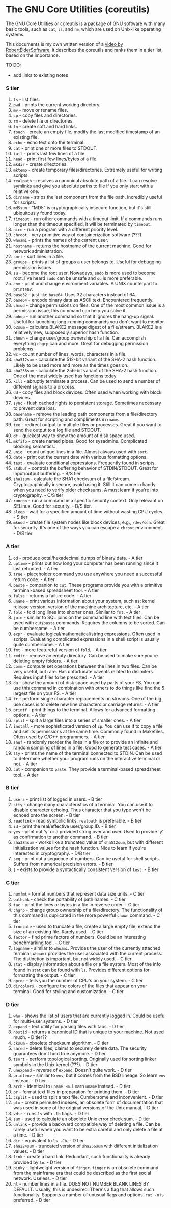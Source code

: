 # The GNU Core Utilities (coreutils)

The GNU Core Utilities or coreutils is a package of GNU software with many
basic tools, such as `cat`, `ls`, and `rm`, which are used on Unix-like
operating systems.

This documents is my own written version of a [video by
RobertElderSoftware](https://www.youtube.com/watch?v=2oGLlG3Whfk), it describes
the coreutils and ranks them in a tier list, based on the importance.

TO DO:
- add links to existing notes

### S tier

1. `ls` - list files.
1. `pwd` - prints the current working directory.
1. `mv` - move or rename files.
1. `cp` - copy files and directories.
1. `rm` - delete file or directories.
1. `ln` - create soft and hard links.
1. `touch` - create an empty file, modify the last modified timestamp of an
existing file.
1. `echo` - echo text onto the terminal.
1. `cat` - print one or more files to STDOUT.
1. `tail` - prints last few lines of a file.
1. `head` - print first few lines/bytes of a file.
1. `mkdir` - create directories.
1. `mktemp` - create temporary files/directories. Extremely useful for writing
scripts.
1. `realpath` - resolves a canonical absolute path of a file. It can resolve
symlinks and give you absolute paths to file if you only start with a relative
one.
1. `dirname` - strips the last component from the file path. Incredibly useful
for scripts.
1. `md5sum` - "MD5" is cryptographically insecure function, but it's still
ubiquitously found today.
1. `timeout` - run other commands with a timeout limit. If a commands runs
longer than the timeout specified, it will be terminated by `timeout`.
1. `nice` - run a program with a different priority level.
1. `chroot` - very primitive way of containerization software (???).
1. `whoami` - prints the names of the current user.
1. `hostname` -  returns the hostname of the current machine. Good for network
administration.
1. `sort` - sort lines in a file.
1. `groups` - prints a list of groups a user belongs to. Useful for debugging
permission issues.
1. `su` - become the root user. Nowadays, `sudo` is more used to become root.
I've heard `sudo` can be unsafe and `su` is more preferable.
1. `env` - print and change environment variables. A UNIX counterpart to
`printenv`.
1. `base32` - just like `base64`. Uses 32 characters instead of 64.
1. `base64` - encode binary data as ASCII text. Encountered frequently.
1. `chmod` - change permissions on files. One of the most common issue is a
permission issue, this command can help you solve it.
1. `nohup` - run another command so that it ignores the hang-up signal. Useful
for launching long-running commands you don't want to monitor.
1. `b2sum` - calculate BLAKE2 message digest of a file/stream. BLAKE2 is a
relatively new, supposedly superior hash function.
1. `chown` - change user/group ownership of a file. Can accomplish everything
`chgrp` can and more. Great for debugging permission problems.
1. `wc` - count number of lines, words, characters in a file.
1. `sha512sum` - calculate the 512-bit variant of the SHA-2 hash function.
Likely to be used more and more as the times goes on.
1. `sha256sum` - calculate the 256-bit variant of the SHA-2 hash function. One
of the most widely used has functions today.
1. `kill` - abruptly terminate a process. Can be used to send a number of
different signals to a process.
1. `dd` - copy files and block devices. Often used when working with block
   devices.
1. `sync` - flush cached rights to persistent storage. Sometimes necessary to
   prevent data loss.
1. `basename` - remove the leading path components from a file/directory path.
   Great for scripting and compliments `dirname`.
1. `tee` - redirect output to multiple files or processes. Great if you want to
   send the output to a log file and STDOUT.
1. `df` - quickest way to show the amount of disk space used.
1. `mkfifo` - create named pipes. Good for sysadmins. Complicated blocking
semantics.
1. `uniq` - count unique lines in a file. Almost always used with `sort`.
1. `date` - print out the current date with various formatting options.
1. `test` - evaluate conditional expressions. Frequently found in scripts.
1. `stdbuf` - controls the buffering behavior of STDIN/STDOUT. Great for
input/output buffering. - B/S tier
1. `sha1sum` - calculate the SHA1 checksum of a file/stream. Cryptographically
insecure, avoid using it. Still it can come in handy when you need to verify
older checksums. A must learn if you're into cryptography. - C/S tier 
1. `runcon` - run a command in a specific security context. Only relevant on
SELinux. Good for security. - D/S tier.
1. `sleep` - wait for a specified amount of time without wasting CPU cycles. -
S tier
1. `mknod` - create file system nodes like block devices, e.g., `/dev/sda`.
   Great for security. It's one of the ways you can escape a `chroot`
   environment. - D/S tier

### A tier

1. `od` - produce octal/hexadecimal dumps of binary data. - A tier
1. `uptime` - prints out how long your computer has been running since it last
rebooted. - A tier
1. `true` - placeholder command you use anywhere you need a successful return
code. - A tier
1. `paste` - companion to `cut`. These programs provide you with a primitive
terminal-based spreadsheet tool. - A tier
1. `false` - returns a failure code. - A tier
1. `uname` - print various information about your system, such as: kernel
release version, version of the machine architecture, etc. - A tier
1. `fold` - fold long lines into shorter ones. Similar to `fmt`. - A tier
1. `join` - similar to SQL joins on the command line with text files. Can be
used with `cut`/`paste` commands. Requires the columns to be sorted. Can be
cumbersome.  - A tier
1. `expr` - evaluate logical/mathematical/string expressions. Often used in
scripts. Evaluating complicated expressions in a shell script is usually quite
cumbersome. - A tier
1. `fmt` - more featureful version of `fold`. - A tier
1. `rmdir` - remove an empty directory. Can be used to make sure you're
deleting empty folders. - A tier
1. `comm` - compute set operations between the lines in two files. Can be very
useful, but rare. Has unfortunate caveats related to delimiters. Requires input
files to be presorted. - A tier
1. `du` - show the amount of disk space used by parts of your FS. You can use
   this command in combination with others to do things like find the 5 largest
   file on your FS. - A tier
1. `tr` - perform single character replacements on streams. One of the big use
   cases is to delete new line characters or carriage returns. - A tier
1. `printf` - print things to the terminal. Allows for advanced formatting
   options. - A tier
1. `split` - split a large files into a series of smaller ones. - A tier
1. `install` - more sophisticated version of `cp`. You can use it to copy a
   file and set its permissions at the same time. Commonly found in Makefiles.
   Often used by C/C++ programmers. - A tier
1. `shuf` - randomly reorder the lines in a file or to provide an infinite and
   random sampling of lines in a file. Good to generate test cases. - A tier
1. `tty` - prints the name of the terminal connected to STDIN. Can be used to
   determine whether your program runs on the interactive terminal or not. - A
   tier
1. `cut` - companion to `paste`. They provide a terminal-based spreadsheet
   tool. - A tier

### B tier

1. `users` - print list of logged in users. - B tier
1. `stty` - change many characteristics of a terminal. You can use it to
   disable character echoing. Thus character that you type won't be echoed onto
   the screen. - B tier
1. `readlink` - read symbolic links. `realpath` is preferable. - B tier
1. `id` - print the real/effective user/group ID. - B tier
1. `yes` - print out 'y' or a provided string over and over. Used to provide
'y' as confirmation to another command. - B tier
1. `sha384sum` - works like a truncated value of `sha512sum`, but with
different initialization values for the hash function. Nice to learn if you're
interested in cryptography. - D/B tier
1. `seq` - print out a sequence of numbers. Can be useful for shell scripts.
   Suffers from numerical precision errors. - B tier
1. `[` - exists to provide a syntactically consistent version of `test`. - B
tier

### C tier

1. `numfmt` - format numbers that represent data size units. - C tier
1. `pathchk` - check the portability of path names. - C tier
1. `tac` - print the lines or bytes in a file in reverse order. - C tier
1. `chgrp` - change group ownership of a file/directory. The functionality of
this command is duplicated in the more powerful `chown` command. - C tier
1. `truncate` - used to truncate a file, create a large empty file, extend the
size of an existing file. Rarely used. - C tier
1. `factor` - find prime factors of numbers. Could be an interesting
benchmarking tool. - C tier
1. `logname` - similar to `whoami`. Provides the user of the currently attached
terminal, `whoami` provides the user associated with the current process. The
distinction is important, but not widely used. - C tier
1. `stat` - display information about a file or a file system. Most of the info
found in `stat` can be found with `ls`. Provides different options for
formatting the output. - C tier
1. `nproc` - tells you the number of CPU's on your system. - C tier
1. `dircolors` - configure the colors of the files that appear on your
terminal. Good for styling and customization. - C tier

### D tier

1. `who` - shows the list of users that are currently logged in. Could be
useful for multi-user systems. - D tier
1. `expand` - text utility for parsing files with tabs. - D tier
1. `hostid` - returns a canonical ID that is unique to your machine. Not used
much. - D tier??
1. `cksum` - obsolete checksum algorithm. - D tier
1. `shred` - delete files, claims to securely delete data. The security
guarantees don't hold true anymore. - D tier
1. `tsort` - perform topological sorting. Originally used for sorting linker
symbols in the Unix kernel (???). - D tier
1. `unexpand` - reverse of `expand`. Doesn't quite work. - D tier
1. `printenv` - similar to `env`, but it comes from the BSD lineage. So learn
`env` instead. - D tier
1. `arch` - identical to `uname -m`. Learn `uname` instead. - D tier
1. `pr` - format text files in preparation for printing them. - D tier
1. `csplit` - used to split a text file. Cumbersome and inconvenient. - D tier
1. `ptx` - create permuted indexes, an obsolete form of documentation that was
used in some of the original versions of the Unix manual. - D tier
1. `vdir` - runs `ls` with `-lb` flags.  - D tier
1. `sum` - used to calculate an obsolete Unix error check sum. - D tier
1. `unlink` - provide a backward compatible way of deleting a file. Can be
rarely useful when you want to be extra careful and only delete a file at a
time. - D tier
1. `dir` - equivalent to `ls -Cb`. - D tier
1. `sha224sum` - truncated version of `sha256sum` with different initialization
   values. - D tier
1. `link` - create a hard link. Redundant, such functionality is already
   provided by `ln`. - D tier
1. `pinky` - lightweight version of `finger`. `finger` is an obsolete command
   from the mainframe era that could be described as the first social network.
   Useless. - D tier
1. `nl` - number lines in a file. DOES NOT NUMBER BLANK LINES BY DEFAULT.
   Usually, this is undesired. There's a flag that allows such functionality.
   Supports a number of unusual flags and options. `cat -n` is preferred. - D
   tier
